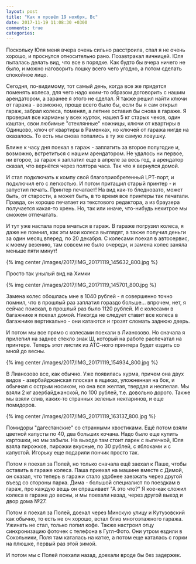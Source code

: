```yaml
---
layout: post
title: "Как я провёл 19 ноября, Вс"
date: 2017-11-19 11:08:30 +0300
comments: true
categories: 
---
```

Поскольку Юля меня вчера очень сильно расстроила, спал я не очень хорошо, и проснулся относительно рано. Позавтракал яичницей. Юля пыталась делать вид, что все в порядке. Как будто бы вчера ничего не было, и можно наговорить лошку всего чего угодно, а потом сделать спокойное лицо.

Сегодня, по-видимому, тот самый день, когда все же придется поменять колеса, для чего надо кким-то образом договорить с нашим арендатором, а заранее я этого не сделал. Я также решил найти ключи от гаража - возможно, проще всего было бы, если бы я сам открыл гараж, забрал колеса, поменял, а летние оставил бы снова в гараже. Я проверил все карманы у всех курток, нашел 5 кг старых чеков, один каштан, свои любимые "стеклянные" ножницы, ключи от квартиры в Одинцово, ключ от квартиры в Раменках, но ключей от гаража нигде на оказалось. То есть мы снова попались в ту же самую ловушку.

Ближе к часу дня поехал в гараж - заплатить за второе полугодие и, возможно, встретиться с нашим арендатором. Не удалось ни первое, ни второе, за гараж я заплатил еще в апреле за весь год, а арендатор сказал, что вернётся через полтора часа. Так что я вернулся домой.

И стал подключать к компу свой благоприобретенный LPT-порт, и подключил его с легкостью. И потом притащил старый принтер - и запустил печать. Принтер печатает! На вид как-то бледновато, может быть, от старости, а может быть, в то время все принтеры так печатали. Правда, он хорошо печатает из текстового редактора, а из браузера получается какая-то хрень. Но, так или иначе, что-нибудь нехитрое мы сможем отпечатать.

И тут уже настала пора мчаться в гараж. В гараже погрузил колеса, я даже не помнил, как эти мои колеса выглядят, а также получил деньги за один месяц вперед, по 20 декабря. С колесами поехал в автосервис, к моему везению, там совсем не было очереди, и замена колес заняла меньше пяти минут!

{% img center /images/2017/IMG_20171119_145632_800.jpg %}

Просто так унылый вид на Химки

{% img center /images/2017/IMG_20171119_145701_800.jpg %}

Замена колес обошлась мне в 1040 рублей - я совершенно точно помнил, что в прошлый раз заплатил гораздо больше... впрочем, нет, я сейчас поискал, в прошлый раз было 1120 рублей. И с колесами в багажнике я поехал домой. Никогда не следует ставит все колеса в багажнике вертикально - они катаются и грозят сломать заднюю дверь.

И потом мы все прямо с колесами поехали в Лианозово. Но сначала я прилепил на заднее стекло знак Ш, который на работе распечатал на принтере. Теперь этот листик из АТС-ного принтера будет ездить со мной до весны.

{% img center /images/2017/IMG_20171119_154934_800.jpg %}

В Лианозово все, как обычно. Уже появилась хурма, причем она двух видов - азербайджанская плоская в ящиках, уложненная на бок, и обычная с острым носиком, но она вся желтая, твердая и неспелая. Мы взяли 2 кг азербайджанской, по 100 рублей, т.е. довольно дорого. Также мы взяли слив, каких-то странных зеленых нектаринов, и еще помидоров.

{% img center /images/2017/IMG_20171119_163137_800.jpg %}

Помидоры "дагестанские" со странными хвостиками. Ещё потом взяли цветной капусты по 40, два больших кочана. Надо было еще купить картошки, но мы забыли. На выходе там стоит ларек с выпечкой, Юля взяла пирожков, пирожки вкусные, по 30 рублей, с яблоками и с капустой. Игорьку еще подарили пончик просто так.

Потом я поехал за Полей, но только сначала ещё заехал к Паше, чтобы оставить в гараже колеса. Паша приехал на машине вместе с Димой, он сказал, что теперь в гаражи стало удобнее заезжать через другой въезд со стороны парка. Дима - большой специалист по поездкам в гараж, про каждую вещь он спрашивает "А это что?" Я кое-как сложил колеса в гараже до весны, и мы поехали назад, через другой выезд и двор дома №27. 

Потом я поехал за Полей, доехал через Минскую улицу и Кутузовский как обычно, то есть не оч хорошо, встал близ многоэтажного гаража. Ужинать не стал, только попил кофе. Также настроил отцу синхронизацию фоточек с телефона в Гугл-Фото. Они утром ездили в Сокольники, Поля там каталась на катке, а потом еще каталась с горки на плюшке, первый раз этой зимой.  

И потом мы с Полей поехали назад, доехали вроде бы без задержек.